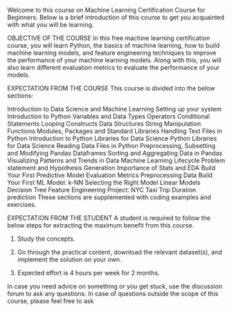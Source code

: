 Welcome to this course on Machine Learning Certification Course for Beginners. Below is a brief introduction of this course to get you acquainted with what you will be learning.

OBJECTIVE OF THE COURSE
In this free machine learning certification course, you will learn Python, the basics of machine learning, how to build machine learning models, and feature engineering techniques to improve the performance of your machine learning models. Along with this, you will also learn different evaluation metrics to evaluate the performance of your models.

EXPECTATION FROM THE COURSE
This course is divided into the below sections:

Introduction to Data Science and Machine Learning
Setting up your system
Introduction to Python
Variables and Data Types
Operators
Conditional Statements
Looping Constructs
Data Structures
String Manipulation
Functions
Modules, Packages and Standard Libraries
Handling Text Files in Python
Introduction to Python Libraries for Data Science
Python Libraries for Data Science
Reading Data Files in Python
Preprocessing, Subsetting and Modifying Pandas Dataframes
Sorting and Aggregating Data in Pandas
Visualizing Patterns and Trends in Data
Machine Learning Lifecycle
Problem statement and Hypothesis Generation
Importance of Stats and EDA
Build Your First Predictive Model
Evaluation Metrics
Preprocessing Data
Build Your First ML Model: k-NN
Selecting the Right Model
Linear Models
Decision Tree
Feature Engineering
Project: NYC Taxi Trip Duration prediction
These sections are supplemented with coding examples and exercises.

EXPECTATION FROM THE STUDENT
A student is required to follow the below steps for extracting the maximum benefit from this course. 

1. Study the concepts. 

2. Go through the practical content, download the relevant dataset(s), and implement the solution on your own. 

3. Expected effort is 4 hours per week for 2 months.

In case you need advice on something or you get stuck, use the discussion forum to ask any questions. In case of questions outside the scope of this course, please feel free to ask

